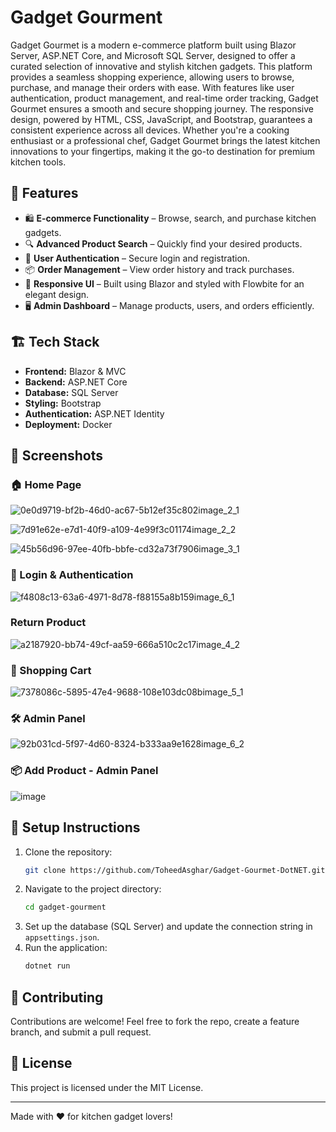 # Gadget Gourment

Gadget Gourmet is a modern e-commerce platform built using Blazor Server, ASP.NET Core, and Microsoft SQL Server, designed to offer a curated selection of innovative and stylish kitchen gadgets. This platform provides a seamless shopping experience, allowing users to browse, purchase, and manage their orders with ease. With features like user authentication, product management, and real-time order tracking, Gadget Gourmet ensures a smooth and secure shopping journey. The responsive design, powered by HTML, CSS, JavaScript, and Bootstrap, guarantees a consistent experience across all devices. Whether you're a cooking enthusiast or a professional chef, Gadget Gourmet brings the latest kitchen innovations to your fingertips, making it the go-to destination for premium kitchen tools.

## 🚀 Features

- 🛍️ **E-commerce Functionality** – Browse, search, and purchase kitchen gadgets.
- 🔍 **Advanced Product Search** – Quickly find your desired products.
- 🔐 **User Authentication** – Secure login and registration.
- 📦 **Order Management** – View order history and track purchases.
- 🎨 **Responsive UI** – Built using Blazor and styled with Flowbite for an elegant design.
- 🖥️ **Admin Dashboard** – Manage products, users, and orders efficiently.

## 🏗️ Tech Stack

- **Frontend:** Blazor & MVC
- **Backend:** ASP.NET Core
- **Database:** SQL Server
- **Styling:** Bootstrap
- **Authentication:** ASP.NET Identity
- **Deployment:** Docker

## 📸 Screenshots

### 🏠 Home Page

![0e0d9719-bf2b-46d0-ac67-5b12ef35c802image_2_1](https://github.com/user-attachments/assets/60e2723b-0895-41b8-95bf-2b5dc589bf5d)

![7d91e62e-e7d1-40f9-a109-4e99f3c01174image_2_2](https://github.com/user-attachments/assets/d00f180b-9bd4-4856-8431-70e9977d6e17)

![45b56d96-97ee-40fb-bbfe-cd32a73f7906image_3_1](https://github.com/user-attachments/assets/7632e17d-9b9e-45c5-a51d-3955ed051230)

### 🔐 Login & Authentication

![f4808c13-63a6-4971-8d78-f88155a8b159image_6_1](https://github.com/user-attachments/assets/e1a7c29a-505a-48c3-984a-9236547c57ef)

### Return Product

![a2187920-bb74-49cf-aa59-666a510c2c17image_4_2](https://github.com/user-attachments/assets/149dbd1f-38fb-461a-a339-d08520c9657e)

### 🛒 Shopping Cart

![7378086c-5895-47e4-9688-108e103dc08bimage_5_1](https://github.com/user-attachments/assets/25c4523a-dcb0-44c0-9d1c-38973544a315)

### 🛠️ Admin Panel

![92b031cd-5f97-4d60-8324-b333aa9e1628image_6_2](https://github.com/user-attachments/assets/e80150ab-5fc8-4451-9055-533ba21d1a6b)


### 📦 Add Product - Admin Panel 

![image](https://github.com/user-attachments/assets/ce42dee0-beef-4495-a1da-dd3a04408a34)

## 🔧 Setup Instructions

1. Clone the repository:
   ```bash
   git clone https://github.com/ToheedAsghar/Gadget-Gourmet-DotNET.git
   ```
2. Navigate to the project directory:
   ```bash
   cd gadget-gourment
   ```
3. Set up the database (SQL Server) and update the connection string in `appsettings.json`.
4. Run the application:
   ```bash
   dotnet run
   ```

## 🤝 Contributing

Contributions are welcome! Feel free to fork the repo, create a feature branch, and submit a pull request.

## 📜 License

This project is licensed under the MIT License.

---
Made with ❤️ for kitchen gadget lovers!
